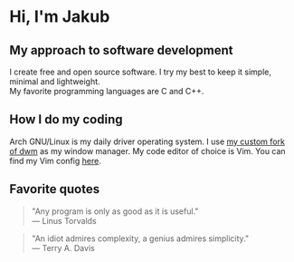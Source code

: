# Hi, I'm Jakub

## My approach to software development
I create free and open source software. I try my best to keep it simple, minimal and lightweight. <br/>
My favorite programming languages are C and C++.

## How I do my coding
Arch GNU/Linux is my daily driver operating system. I use [my custom fork of dwm](https://github.com/jakub-swiniarski/dwm) as my window manager. My code editor of choice is Vim. You can find my Vim config [here](https://github.com/jakub-swiniarski/vim-config).

## Favorite quotes
> "Any program is only as good as it is useful." <br/>
> — Linus Torvalds

> "An idiot admires complexity, a genius admires simplicity." <br/>
> — Terry A. Davis
